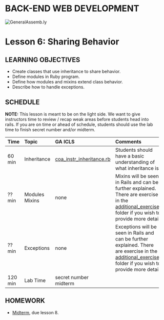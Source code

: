 BACK-END WEB DEVELOPMENT
============================

![GeneralAssemb.ly](https://github.com/generalassembly/ga-ruby-on-rails-for-devs/raw/master/images/ga.png "GeneralAssemb.ly")


Lesson 6: Sharing Behavior
========

LEARNING OBJECTIVES
--------

-	Create classes that use inheritance to share behavior.
-	Define modules in Ruby program.
- 	Define how modules and mixins extend class behavior.
-	Describe how to handle exceptions.



SCHEDULE
--------

__NOTE:__ This lesson is meant to be on the light side. We want to give instructors time to review / recap weak areas before students head into rails. If you are on time or ahead of schedule, students should use the lab time to finish secret number and/or midterm. 


| Time        | Topic| GA ICLS| Comments |
| ------------- |:-------------|:-------------------|:-------------------|
| 60 min | Inheritance | [coa_instr_inheritance.rb](code_alongs/coa_instr_inheritance.rb) | Students should have a basic understanding of what inheritance is. | 
| ?? min | Modules Mixins | none | Mixins will be seen in Rails and can be further explained. There are exercise in the [additional_exercises](additional_exercises/) folder if you wish to provide more detail. |
| ?? min | Exceptions | none |  Exceptions will be seen in Rails and can be further explained. There are exercise in the [additional_exercises](additional_exercises/) folder if you wish to provide more detail.  |
| 120 min | Lab Time | secret number <br> midterm  | |




HOMEWORK
--------
-	[Midterm](homework/midterm.rb), due lesson 8.




